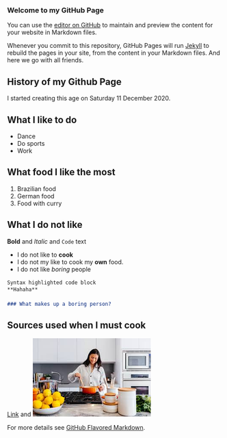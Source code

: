 ### Welcome to my GitHub Page

You can use the [editor on GitHub](https://github.com/Ksuzart/Ksuzart.github.io/edit/main/README.md) to maintain and preview the content for your website in Markdown files.

Whenever you commit to this repository, GitHub Pages will run [Jekyll](https://jekyllrb.com/) to rebuild the pages in your site, from the content in your Markdown files. And here we go with all friends.

## History of my Github Page

I started  creating this age on Saturday 11 December 2020.

## What I like to do
- Dance
- Do sports
- Work

## What food I like the most
1. Brazilian food
2. German food
3. Food with curry

## What I do not like
**Bold** and _Italic_ and `Code` text
- I do not like to **cook** 
- I do not my like to cook my **own** food.
- I do not like _boring_ people

```markdown
Syntax highlighted code block
**Hahaha**  

### What makes up a boring person?
```
## Sources used when I must cook
[Link](https://www.chefkoch.de/) and ![image](cook.jpg)

For more details see [GitHub Flavored Markdown](https://guides.github.com/features/mastering-markdown/).


